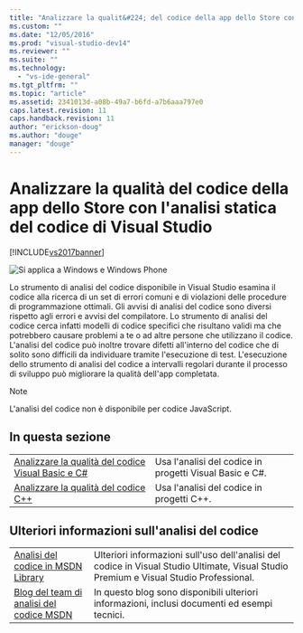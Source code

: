 ```yaml
---
title: "Analizzare la qualit&#224; del codice della app dello Store con l&#39;analisi statica del codice di Visual Studio | Microsoft Docs"
ms.custom: ""
ms.date: "12/05/2016"
ms.prod: "visual-studio-dev14"
ms.reviewer: ""
ms.suite: ""
ms.technology: 
  - "vs-ide-general"
ms.tgt_pltfrm: ""
ms.topic: "article"
ms.assetid: 2341013d-a08b-49a7-b6fd-a7b6aaa797e0
caps.latest.revision: 11
caps.handback.revision: 11
author: "erickson-doug"
ms.author: "douge"
manager: "douge"
---
```

# Analizzare la qualit&#224; del codice della app dello Store con l&#39;analisi statica del codice di Visual Studio
[!INCLUDE[vs2017banner](../code-quality/includes/vs2017banner.md)]

![Si applica a Windows e Windows Phone](../debugger/media/windows_and_phone_content.png "windows\_and\_phone\_content")  
  
 Lo strumento di analisi del codice disponibile in Visual Studio esamina il codice alla ricerca di un set di errori comuni e di violazioni delle procedure di programmazione ottimali. Gli avvisi di analisi del codice sono diversi rispetto agli errori e avvisi del compilatore. Lo strumento di analisi del codice cerca infatti modelli di codice specifici che risultano validi ma che potrebbero causare problemi a te o ad altre persone che utilizzano il codice. L'analisi del codice può inoltre trovare difetti all'interno del codice che di solito sono difficili da individuare tramite l'esecuzione di test. L'esecuzione dello strumento di analisi del codice a intervalli regolari durante il processo di sviluppo può migliorare la qualità dell'app completata.  
  
> [!NOTE]
>  L'analisi del codice non è disponibile per codice JavaScript.  
  
## In questa sezione  
  
|||  
|-|-|  
|[Analizzare la qualità del codice Visual Basic e C\#](../test/analyze-visual-basic-and-csharp-code-quality-in-store-apps-using-visual-studio-static-code-analysis.md)|Usa l'analisi del codice in progetti Visual Basic e C\#.|  
|[Analizzare la qualità del codice C\+\+](../test/analyze-cpp-code-quality-of-store-apps-using-visual-studio-static-code-analysis.md)|Usa l'analisi del codice in progetti C\+\+.|  
  
## Ulteriori informazioni sull'analisi del codice  
  
|||  
|-|-|  
|[Analisi del codice in MSDN Library](http://go.microsoft.com/fwlink/?LinkID=227580)|Ulteriori informazioni sull'uso dell'analisi del codice in Visual Studio Ultimate, Visual Studio Premium e Visual Studio Professional.|  
|[Blog del team di analisi del codice MSDN](http://go.microsoft.com/fwlink/?LinkId=227200)|In questo blog sono disponibili ulteriori informazioni, inclusi documenti ed esempi tecnici.|